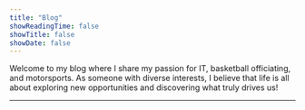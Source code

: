 ```yaml
---
title: "Blog"
showReadingTime: false
showTitle: false
showDate: false
---
```

Welcome to my blog where I share my passion for IT, basketball officiating, and motorsports. As someone with diverse interests, I believe that life is all about exploring new opportunities and discovering what truly drives us!

--------------------------------------------------------
